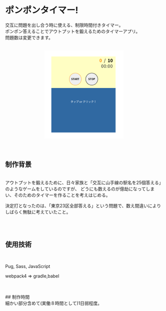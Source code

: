 

# ポンポンタイマー!

交互に問題を出し合う時に使える、制限時間付きタイマー。<br>
ポンポン答えることでアウトプットを鍛えるためのタイマーアプリ。<br>
問題数は変更できます。<br>

<br>

<div align="center">
  <img src="./develop/images/ogp-thumb.png" width="50%">
</div>

<br>
<br>

## 制作背景

<br>
アウトプットを鍛えるために、日々家族と「交互に山手線の駅名を25個答える」のようなゲームをしているのですが、
どうにも数えるのが億劫になってしまい、そのためのタイマーを作ることを考えはじめる。<br>

決定打となったのは、「東京23区全部答える」という問題で、数え間違いによりしばらく無駄に考えていたこと。<br>

<br>
<br>

## 使用技術

<br>

Pug, Sass, JavaScript<br>

webpack4 => gradle,babel


<br>
<br>
## 制作時間
<br>
細かい部分含めて(実働８時間として)1日弱程度。

<br>